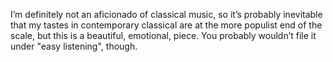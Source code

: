 I’m definitely not an aficionado of classical music, so it’s probably inevitable that my tastes in contemporary classical are at the more populist end of the scale, but this is a beautiful, emotional, piece. You probably wouldn’t file it under "easy listening", though.
